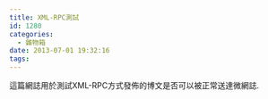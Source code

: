 ```yaml
---
title: XML-RPC測試
id: 1280
categories:
  - 雜物箱
date: 2013-07-01 19:32:16
tags:
---
```


這篇網誌用於測試XML-RPC方式發佈的博文是否可以被正常送達微網誌.
